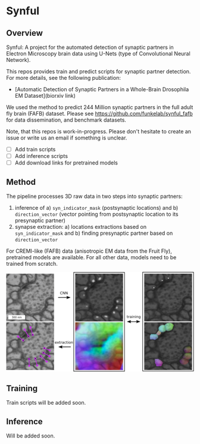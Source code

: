 Synful
======
Overview
--------
Synful: A project for the automated detection of synaptic partners in Electron Microscopy brain data using U-Nets (type of Convolutional Neural Network).

This repos provides train and predict scripts for synaptic partner detection. For more details, see the following publication:

- [Automatic Detection of Synaptic Partners in a Whole-Brain Drosophila EM Dataset](biorxiv link)

We used the method to predict 244 Million synaptic partners in the full adult fly brain (FAFB) dataset.
Please see https://github.com/funkelab/synful_fafb for data dissemination, and benchmark datasets.

Note, that this repos is work-in-progress. Please don't hesitate to create an issue or write us an email if something is unclear.

- [ ] Add train scripts
- [ ] Add inference scripts
- [ ] Add download links for pretrained models

Method
------
The pipeline processes 3D raw data in two steps into synaptic partners:
  1) inference of a) `syn_indicator_mask` (postsynaptic locations) and b) `direction_vector` (vector pointing from postsynaptic location to its presynaptic partner)
  2) synapse extraction: a) locations extractions based on `syn_indicator_mask` and b) finding presynaptic partner based on `direction_vector`

For CREMI-like (FAFB) data (anisotropic EM data from the Fruit Fly), pretrained models are available. For all other data, models need to be trained from scratch.

![method_figure](docs/_static/method_overview.png)

Training
--------

Train scripts will be added soon.


Inference
--------
Will be added soon.
